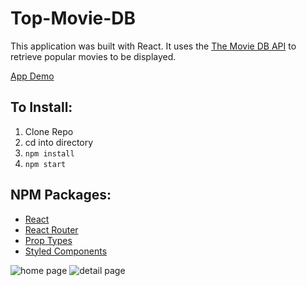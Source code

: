 # Top-Movie-DB
This application was built with React. It uses the [The Movie DB API](https://www.themoviedb.org/documentation/api?language=en) to retrieve popular movies to be displayed. 

[App Demo](https://top-movie-database-react.herokuapp.com/)

## To Install:
1. Clone Repo
2. cd into directory
3. `npm install`
4. `npm start`

## NPM Packages:
* [React](https://github.com/facebook/react)
* [React Router](https://www.npmjs.com/package/react-router-dom)
* [Prop Types](https://github.com/facebook/prop-types)
* [Styled Components](https://github.com/styled-components/styled-components)


![home page](https://i.imgur.com/9qVDMjb.jpg)
![detail page](https://i.imgur.com/uuHF6IC.jpg)
